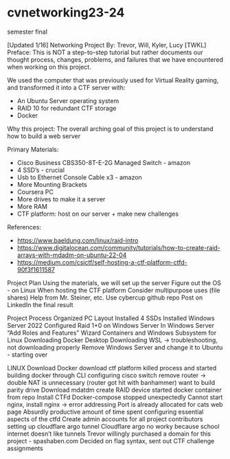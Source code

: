 # cvnetworking23-24
semester final

[Updated 1/16] Networking Project
By: Trevor, Will, Kyler, Lucy [TWKL]
Preface:
This is NOT a step-to-step tutorial but rather documents our thought process, changes, problems, and failures that we have encountered when working on this project. 

We used the computer that was previously used for Virtual Reality gaming, and transformed it into a CTF server with:
- An Ubuntu Server operating system
- RAID 10 for redundant CTF storage
- Docker

Why this project:
The overall arching goal of this project is to understand how to build a web server

Primary Materials: 
- Cisco Business CBS350-8T-E-2G Managed Switch - amazon
- 4 SSD’s -  crucial	
- Usb to Ethernet Console Cable x3 - amazon
- More Mounting Brackets
- Coursera PC
- More drives to make it a server
- More RAM
- CTF platform: host on our server + make new challenges

References:
- https://www.baeldung.com/linux/raid-intro
- https://www.digitalocean.com/community/tutorials/how-to-create-raid-arrays-with-mdadm-on-ubuntu-22-04
- https://medium.com/csictf/self-hosting-a-ctf-platform-ctfd-90f3f1611587

Project Plan
Using the materials, we will set up the server
Figure out the OS - on Linux
When hosting the CTF platform
Consider multipurpose uses (file shares)
Help from Mr. Steiner, etc.
Use cybercup github repo
Post on LinkedIn the final result

Project Process
Organized PC Layout
Installed 4 SSDs
Installed Windows Server 2022
Configured Raid 1+0 on Windows Server
In Windows Server “Add Roles and Features” Wizard
Containers and Windows Subsystem for Linux
Downloading Docker Desktop
Downloading WSL -> troubleshooting, not downloading properly
Remove Windows Server and change it to Ubuntu - starting over


LINUX
Download Docker
download ctf platform
killed process and started building docker through CLI
configuring cisco switch
remove router -> double NAT is unnecessary (router got hit with banhammer)
 want to build parity drive 
 Download mdatdm
create RAID device
started docker container from repo
Install CTFd
Docker-compose stopped unexpectedly
Cannot start nginx, install nginx -> error addressing 
Port is already allocated for cats web page
Absurdly productive amount of time spent configuring essential aspects of the ctfd
Create admin accounts for all project contributors
setting up cloudflare argo tunnel 
Cloudflare argo no worky because school internet doesn’t like tunnels
Trevor willingly purchased a domain for this project - spashaben.com
Decided on flag syntax, sent out CTF challenge assignments 
